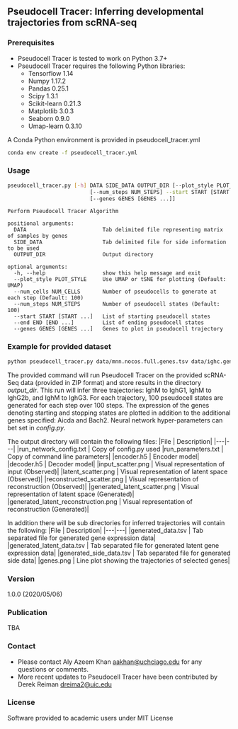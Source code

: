 ## Pseudocell Tracer: Inferring developmental trajectories from scRNA-seq


### Prerequisites
* Pseudocell Tracer is tested to work on Python 3.7+
* Pseudocell Tracer requires the following Python libraries:
  - Tensorflow 1.14
  - Numpy 1.17.2
  - Pandas 0.25.1
  - Scipy 1.3.1
  - Scikit-learn 0.21.3
  - Matplotlib 3.0.3
  - Seaborn 0.9.0
  - Umap-learn 0.3.10

A Conda Python environment is provided in pseudocell_tracer.yml

```bash
conda env create -f pseudocell_tracer.yml
```

### Usage

```bash
pseudocell_tracer.py [-h] DATA SIDE_DATA OUTPUT_DIR [--plot_style PLOT_STYLE] [--num_cells NUM_CELLS] 
                          [--num_steps NUM_STEPS] --start START [START ...] --end END [END ...] 
                          [--genes GENES [GENES ...]]
```

```
Perform Pseudocell Tracer Algorithm

positional arguments:
  DATA                        Tab delimited file representing matrix of samples by genes
  SIDE_DATA                   Tab delimited file for side information to be used
  OUTPUT_DIR                  Output directory

optional arguments:
  -h, --help                  show this help message and exit
  --plot_style PLOT_STYLE     Use UMAP or tSNE for plotting (Default: UMAP)
  --num_cells NUM_CELLS       Number of pseudocells to generate at each step (Default: 100)
  --num_steps NUM_STEPS       Number of pseudocell states (Default: 100)
  --start START [START ...]   List of starting pseudocell states
  --end END [END ...]         List of ending pseudocell states
  --genes GENES [GENES ...]   Genes to plot in pseudocell trajectory
```

### Example for provided dataset

```bash
python pseudocell_tracer.py data/mnn.nocos.full.genes.tsv data/ighc.genes.relative.tsv output_dir --start Ighm --end Ighg1 Ighg2b Ighg3 --genes Aicda Bach2
```

The provided command will run Pseudocell Tracer on the provided scRNA-Seq data (provided in ZIP format) and store results in the directory _output_dir_. This run will infer three trajectories: IghM to IghG1, IghM to IghG2b, and IghM to IghG3. For each trajectory, 100 pseudocell states are generated for each step over 100 steps. The expression of the genes denoting starting and stopping states are plotted in addition to the additional genes specified: Aicda and Bach2. Neural network hyper-parameters can bet set in _config.py_.

The output directory will contain the following files:
|File | Description|
|---|---|
|run_network_config.txt | Copy of config.py used
|run_parameters.txt | Copy of command line parameters|
|encoder.h5 | Encoder model|
|decoder.h5 | Decoder model|
|input_scatter.png | Visual representation of input (Observed)|
|latent_scatter.png | Visual representation of latent space (Observed)|
|reconstructed_scatter.png | Visual representation of reconstruction (Observed)|
|generated_latent_scatter.png | Visual representation of latent space (Generated)|
|generated_latent_reconstruction.png | Visual representation of reconstruction (Generated)|

In addition there will be sub directories for inferred trajectories will contain the following:
|File | Description|
|---|---|
|generated_data.tsv | Tab separated file for generated gene expression data|
|generated_latent_data.tsv | Tab separated file for generated latent gene expression data|
|generated_side_data.tsv | Tab separated file for generated side data|
|genes.png | Line plot showing the trajectories of selected genes|

### Version
1.0.0 (2020/05/06)

### Publication
TBA

### Contact
* Please contact Aly Azeem Khan <aakhan@uchciago.edu> for any questions or comments.
* More recent updates to Pseudocell Tracer have been contributed by Derek Reiman <dreima2@uic.edu>

### License
Software provided to academic users under MIT License
